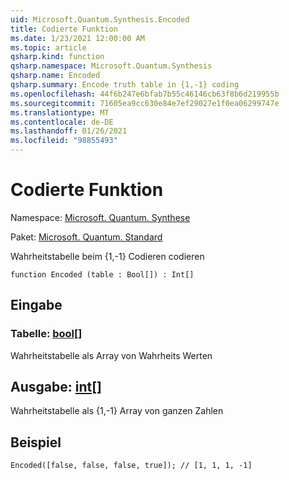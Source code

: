 ```yaml
---
uid: Microsoft.Quantum.Synthesis.Encoded
title: Codierte Funktion
ms.date: 1/23/2021 12:00:00 AM
ms.topic: article
qsharp.kind: function
qsharp.namespace: Microsoft.Quantum.Synthesis
qsharp.name: Encoded
qsharp.summary: Encode truth table in {1,-1} coding
ms.openlocfilehash: 44f6b247e6bfab7b55c46146cb63f8b6d219955b
ms.sourcegitcommit: 71605ea9cc630e84e7ef29027e1f0ea06299747e
ms.translationtype: MT
ms.contentlocale: de-DE
ms.lasthandoff: 01/26/2021
ms.locfileid: "98855493"
---
```

# <a name="encoded-function"></a>Codierte Funktion

Namespace: [Microsoft. Quantum. Synthese](xref:Microsoft.Quantum.Synthesis)

Paket: [Microsoft. Quantum. Standard](https://nuget.org/packages/Microsoft.Quantum.Standard)


Wahrheitstabelle beim {1,-1} Codieren codieren

```qsharp
function Encoded (table : Bool[]) : Int[]
```


## <a name="input"></a>Eingabe

### <a name="table--bool"></a>Tabelle: [bool](xref:microsoft.quantum.lang-ref.bool)[]

Wahrheitstabelle als Array von Wahrheits Werten



## <a name="output--int"></a>Ausgabe: [int](xref:microsoft.quantum.lang-ref.int)[]

Wahrheitstabelle als {1,-1} Array von ganzen Zahlen

## <a name="example"></a>Beispiel

```qsharp
Encoded([false, false, false, true]); // [1, 1, 1, -1]
```